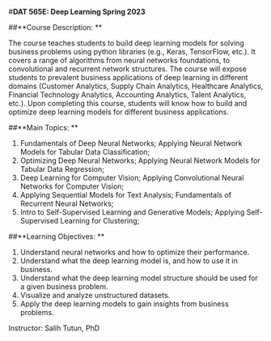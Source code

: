 #**DAT 565E: Deep Learning Spring 2023**

##**Course Description: **

The course teaches students to build deep learning models for solving business problems using python libraries (e.g., Keras, TensorFlow, etc.). It covers a range of algorithms from neural networks foundations, to convolutional and recurrent network structures. The course will expose students to prevalent business applications of deep learning in different domains (Customer Analytics, Supply Chain Analytics, Healthcare Analytics, Financial Technology Analytics, Accounting Analytics, Talent Analytics, etc.). Upon completing this course, students will know how to build and optimize deep learning models for different business applications.

##**Main Topics: **

1. Fundamentals of Deep Neural Networks; Applying Neural Network Models for Tabular Data Classification;
2. Optimizing Deep Neural Networks; Applying Neural Network Models for Tabular Data Regression;
3. Deep Learning for Computer Vision; Applying Convolutional Neural Networks for Computer Vision;
4. Applying Sequential Models for Text Analysis; Fundamentals of Recurrent Neural Networks; 
5. Intro to Self-Supervised Learning and Generative Models; Applying Self-Supervised Learning for Clustering;

##**Learning Objectives: **

1. Understand neural networks and how to optimize their performance.
2. Understand what the deep learning model is, and how to use it in business.
3. Understand what the deep learning model structure should be used for a given business problem.
4. Visualize and analyze unstructured datasets.
5. Apply the deep learning models to gain insights from business problems.

Instructor: Salih Tutun, PhD
